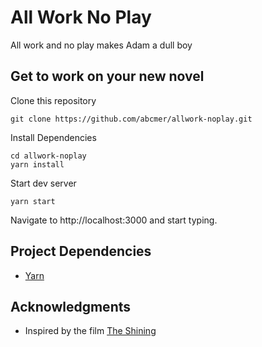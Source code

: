 # All Work No Play

All work and no play makes Adam a dull boy

## Get to work on your new novel

Clone this repository
```
git clone https://github.com/abcmer/allwork-noplay.git
```

Install Dependencies
```
cd allwork-noplay
yarn install
```

Start dev server
```
yarn start
```

Navigate to http://localhost:3000 and start typing.

## Project Dependencies

* [Yarn](https://yarnpkg.com/)

## Acknowledgments

* Inspired by the film [The Shining](https://www.youtube.com/watch?v=4lQ_MjU4QHw)

